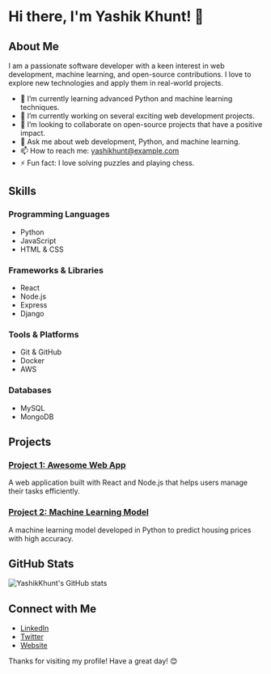# Hi there, I'm Yashik Khunt! 👋

## About Me

I am a passionate software developer with a keen interest in web development, machine learning, and open-source contributions. I love to explore new technologies and apply them in real-world projects.

- 🌱 I’m currently learning advanced Python and machine learning techniques.
- 🔭 I’m currently working on several exciting web development projects.
- 👯 I’m looking to collaborate on open-source projects that have a positive impact.
- 💬 Ask me about web development, Python, and machine learning.
- 📫 How to reach me: [yashikhunt@example.com](mailto:yashikhunt@example.com)
- ⚡ Fun fact: I love solving puzzles and playing chess.

## Skills

### Programming Languages
- Python
- JavaScript
- HTML & CSS

### Frameworks & Libraries
- React
- Node.js
- Express
- Django

### Tools & Platforms
- Git & GitHub
- Docker
- AWS

### Databases
- MySQL
- MongoDB

## Projects

### [Project 1: Awesome Web App](https://github.com/YashikKhunt/awesome-web-app)
A web application built with React and Node.js that helps users manage their tasks efficiently.

### [Project 2: Machine Learning Model](https://github.com/YashikKhunt/machine-learning-model)
A machine learning model developed in Python to predict housing prices with high accuracy.

## GitHub Stats

![YashikKhunt's GitHub stats](https://github-readme-stats.vercel.app/api?username=YashikKhunt&show_icons=true&theme=radical)

## Connect with Me

- [LinkedIn](https://www.linkedin.com/in/yashikhunt)
- [Twitter](https://twitter.com/yashikhunt)
- [Website](https://yashikhunt.dev)

Thanks for visiting my profile! Have a great day! 😊
